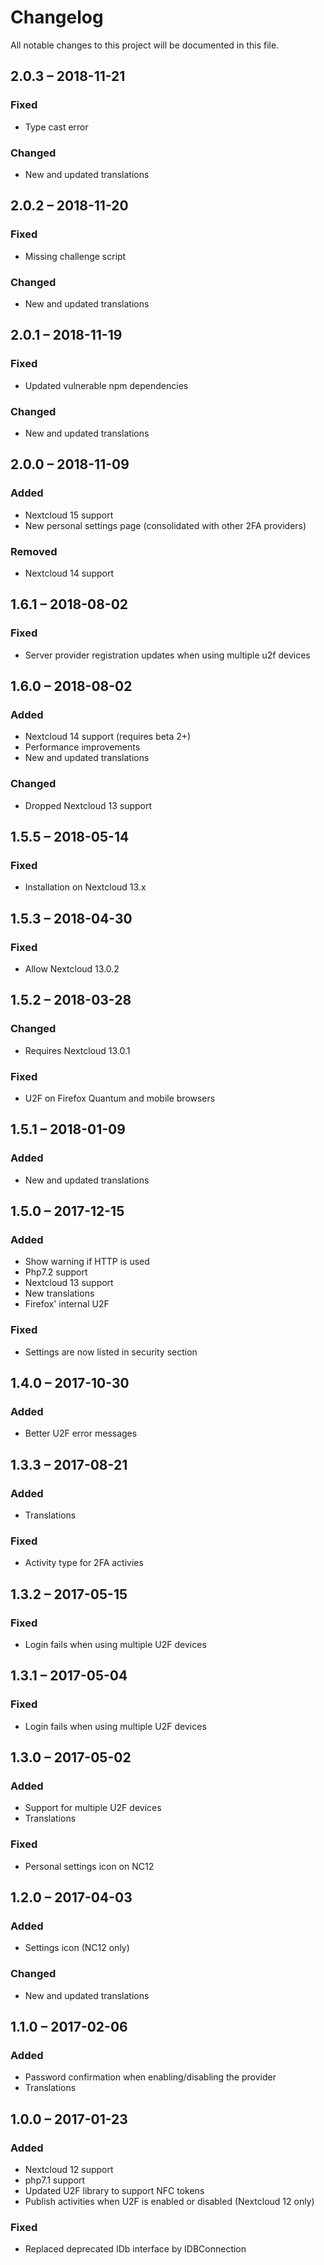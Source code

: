 # Changelog
All notable changes to this project will be documented in this file.

## 2.0.3 – 2018-11-21
### Fixed
- Type cast error
### Changed
- New and updated translations

## 2.0.2 – 2018-11-20
### Fixed
- Missing challenge script
### Changed
- New and updated translations

## 2.0.1 – 2018-11-19
### Fixed
- Updated vulnerable npm dependencies
### Changed
- New and updated translations

## 2.0.0 – 2018-11-09
### Added
- Nextcloud 15 support
- New personal settings page (consolidated with other 2FA providers)
### Removed
- Nextcloud 14 support

## 1.6.1 – 2018-08-02
### Fixed
- Server provider registration updates when using multiple u2f devices

## 1.6.0 – 2018-08-02
### Added
- Nextcloud 14 support (requires beta 2+)
- Performance improvements
- New and updated translations
### Changed
- Dropped Nextcloud 13 support

## 1.5.5 – 2018-05-14
### Fixed
- Installation on Nextcloud 13.x

## 1.5.3 – 2018-04-30
### Fixed
- Allow Nextcloud 13.0.2

## 1.5.2 – 2018-03-28
### Changed
- Requires Nextcloud 13.0.1
### Fixed
- U2F on Firefox Quantum and mobile browsers

## 1.5.1 – 2018-01-09
### Added
- New and updated translations

## 1.5.0 – 2017-12-15
### Added
- Show warning if HTTP is used
- Php7.2 support
- Nextcloud 13 support
- New translations
- Firefox' internal U2F
### Fixed
- Settings are now listed in security section

## 1.4.0 – 2017-10-30
### Added
- Better U2F error messages

## 1.3.3 – 2017-08-21
### Added
- Translations
### Fixed
- Activity type for 2FA activies

## 1.3.2 – 2017-05-15
### Fixed
- Login fails when using multiple U2F devices

## 1.3.1 – 2017-05-04
### Fixed
- Login fails when using multiple U2F devices

## 1.3.0 – 2017-05-02
### Added
- Support for multiple U2F devices
- Translations
### Fixed
- Personal settings icon on NC12

## 1.2.0 – 2017-04-03
### Added
- Settings icon (NC12 only)
### Changed
- New and updated translations

## 1.1.0 – 2017-02-06
### Added
- Password confirmation when enabling/disabling the provider
- Translations

## 1.0.0 – 2017-01-23
### Added
- Nextcloud 12 support
- php7.1 support
- Updated U2F library to support NFC tokens
- Publish activities when U2F is enabled or disabled (Nextcloud 12 only)

### Fixed
- Replaced deprecated IDb interface by IDBConnection
